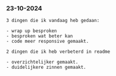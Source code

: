  <h3>23-10-2024</h3>
    <p>
    
    3 dingen die ik vandaag heb gedaan:
    
    - wrap up besproken
    - besproken wat beter kan
    - code meer responsive gemaakt.
    
    2 dingen die ik heb verbeterd in readme
    
    - overzichtelijker gemaakt.
    - duidelijkere zinnen gemaakt.